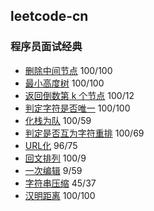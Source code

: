 ## leetcode-cn

### 程序员面试经典
* [删除中间节点](./删除中间节点.go)  100/100
* [最小高度树](./最小高度树.go) 100/100
* [返回倒数第 k 个节点](./返回倒数第%20k%20个节点.go) 100/12
* [判定字符是否唯一](./判定字符是否唯一.go) 100/100
* [化栈为队](./化栈为队.go) 100/59
* [判定是否互为字符重排](./判定是否互为字符重排.go) 100/69
* [URL化](./URL化.go) 96/75
* [回文排列](./回文排列.go) 100/9
* [一次编辑](./一次编辑.go) 9/59
* [字符串压缩](./字符串压缩.go) 45/37
* [汉明距离](./汉明距离.go) 100/100